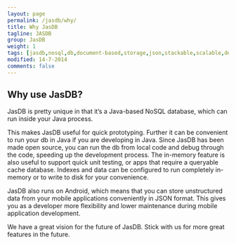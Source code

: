 ```yaml
---
layout: page
permalink: /jasdb/why/
title: Why JasDB
tagline: JASDB
group: JasDB
weight: 1
tags: [jasdb,nosql,db,document-based,storage,json,stackable,scalable,definitions,bags,entities,instances,bag,instance,database,document storage,document,REST,obera,software,oberasoftware,obera software,indexes,btree,inverted index,Java]
modified: 14-7-2014
comments: false
---
```


## Why use JasDB?
JasDB is pretty unique in that it’s a Java-based NoSQL database, which can run inside your Java process.

This makes JasDB useful for quick prototyping. Further it can be convenient to run your db in Java if you are developing in Java. Since JasDB has been made open source, you can run the db from local code and debug through the code, speeding up the development process. The in-memory feature is also useful to support quick unit testing, or apps that require a queryable cache database. Indexes and data can be configured to run completely in-memory or to write to disk for your convenience.

JasDB also runs on Android, which means that you can store unstructured data from your mobile applications conveniently in JSON format. This gives you as a developer more flexibility and lower maintenance during mobile application development.

We have a great vision for the future of JasDB. Stick with us for more great features in the future.
